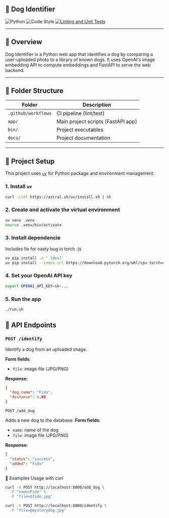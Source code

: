 ## 🐶 Dog Identifier

![Python](https://img.shields.io/badge/python-3670A0?logo=python&logoColor=ffdd54&style=for-the-badge)
![Code Style](https://img.shields.io/badge/code%20style-pep8-orange)
[![Linting and Unit Tests](https://github.com/nomia-mike/whodat/actions/workflows/ci.yml/badge.svg)](https://github.com/nomia-mike/whodat/actions/workflows/ci.yml)

---

## 🧠 Overview

Dog Identifier is a Python web app that identifies a dog by comparing a user-uploaded photo to a library of known dogs. It uses OpenAI's image embedding API to compute embeddings and FastAPI to serve the web backend.

---

## 📁 Folder Structure

| Folder             | Description                       |
|--------------------|-----------------------------------|
| `.github/workflows`| CI pipeline (lint/test)           |
| `app/`             | Main project scripts (FastAPI app)|
| `bin/`             | Project executables               |
| `docs/`            | Project documentation             |

---

## 🚀 Project Setup

This project uses [`uv`](https://github.com/astral-sh/uv) for Python package and environment management.

### 1. Install `uv`
```bash
curl -LsSf https://astral.sh/uv/install.sh | sh
```

### 2. Create and activate the virtual environment
```bash
uv venv .venv
source .venv/bin/activate
```

### 3. Install dependencie
Includes fix for nasty bug in torch :(s
```bash
uv pip install -e '.[dev]'
uv pip install --index-url https://download.pytorch.org/whl/cpu torch==2.2.2
```

### 4. Set your OpenAI API key
```bash
export OPENAI_API_KEY=sk-...
```

### 5. Run the app
```bash
./run.sh
```

## 🧪 API Endpoints

### `POST /identify`

Identify a dog from an uploaded image.

**Form fields**:
- `file`: image file (JPG/PNG)

**Response**:
```json
{
  "dog_name": "Fido",
  "distance": 0.08
}
```

`POST /add_dog`

Adds a new dog to the database.
**Form fields:**
 - `name`: name of the dog
 - `file`: image file (JPG/PNG)

**Response**:
```json
{
  "status": "success",
  "added": "Fido"
}
```

🧪 Examples Usage with curl
```bash
curl -X POST http://localhost:8000/add_dog \
  -F "name=Fido" \
  -F "file=@fido.jpg"

curl -X POST http://localhost:8000/identify \
  -F "file=@mysterydog.jpg"
```
